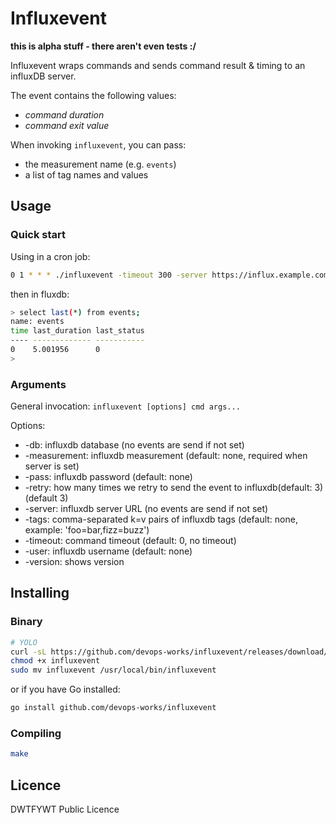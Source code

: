 # Influxevent

**this is alpha stuff - there aren't even tests :/**

Influxevent wraps commands and sends command result & timing to an influxDB server.

The event contains the following values:

- *command duration*
- *command exit value*

When invoking `influxevent`, you can pass:

- the measurement name (e.g. `events`)
- a list of tag names and values

## Usage

### Quick start

Using in a cron job:

```bash
0 1 * * * ./influxevent -timeout 300 -server https://influx.example.com:8086/ -db mydb -measurement events -retry 3 /usr/local/bin/database_backup >> /var/log/backups.log 2>&1
```

then in fluxdb:

```bash
> select last(*) from events;
name: events
time last_duration last_status
---- ------------- -----------
0    5.001956      0
> 
```

### Arguments

General invocation: `influxevent [options] cmd args...`

Options:

- -db: influxdb database (no events are send if not set)
- -measurement: influxdb measurement (default: none, required when server is set)
- -pass: influxdb password (default: none)
- -retry: how many times we retry to send the event to influxdb(default: 3) (default 3)
- -server: influxdb server URL (no events are send if not set)
- -tags: comma-separated k=v pairs of influxdb tags (default: none, example: 'foo=bar,fizz=buzz')
- -timeout: command timeout (default: 0, no timeout)
- -user: influxdb username (default: none)
- -version: shows version

## Installing

### Binary

```bash
# YOLO
curl -sL https://github.com/devops-works/influxevent/releases/download/v0.1/influxevent-amd64-v0.1.gz -o - | gunzip > influxevent
chmod +x influxevent
sudo mv influxevent /usr/local/bin/influxevent
```

or if you have Go installed:

```bash
go install github.com/devops-works/influxevent
```

### Compiling

```bash
make
```

## Licence

DWTFYWT Public Licence
